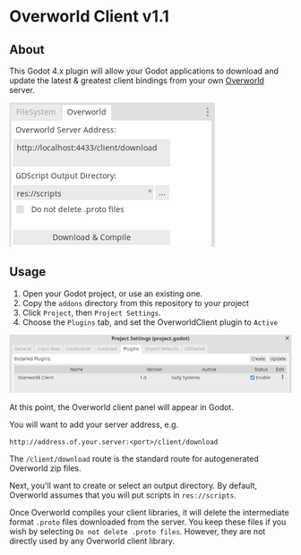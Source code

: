 # Overworld Client v1.1

## About
This Godot 4.x plugin will allow your Godot applications to download and update the
latest & greatest client bindings from your own [Overworld](https://github.com/saltysystems/overworld) server.

![Plugins](/gh-images/download-compile.png)

## Usage

1. Open your Godot project, or use an existing one.
2. Copy the `addons` directory from this repository to your project
3. Click `Project`, then `Project Settings`.
4. Choose the `Plugins` tab, and set the OverworldClient plugin to `Active`

![Enable](/gh-images/enable-plugin.png)

At this point, the Overworld client panel will appear in Godot. 

You will want to add your server address, e.g. 
```
http://address.of.your.server:<port>/client/download
```

The `/client/download` route is the standard route for autogenerated Overworld
zip files.

Next, you'll want to create or select an output directory. By default, Overworld
assumes that you will put scripts in `res://scripts`. 

Once Overworld compiles your client libraries, it will delete the intermediate
format `.proto` files downloaded from the server. You keep these files if you
wish by selecting `Do not delete .proto files`. However, they are not directly
used by any Overworld client library.

